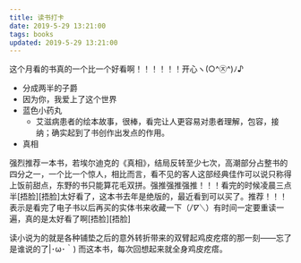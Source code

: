 ```yaml
---
title: 读书打卡
date: 2019-5-29 13:21:00
tags: books
updated: 2019-5-29 13:21:00
---
```


这个月看的书真的一个比一个好看啊！！！！！！开心ヽ(○^㉨^)ﾉ♪

- 分成两半的子爵
- 因为你，我爱上了这个世界
- 蓝色小药丸
    - 艾滋病患者的绘本故事，很棒，看完让人更容易对患者理解，包容，接纳；确实起到了书创作出发点的作用。
- 真相

强烈推荐一本书，若埃尔迪克的《真相》，结局反转至少七次，高潮部分占整书的四分之一，一个比一个惊人，相比而言，看不见的客人这部经典佳作可以说只称得上饭前甜点，东野的书只能算花毛双拼。强推强推强推！！！看完的时候凌晨三点半[捂脸][捂脸]太好看了，这本书去年是绝版的，最近看到可以买了。推荐！！！表示是看完了电子书以后再买的实体书来收藏一下（*/∇＼*）有时间一定要重读一遍，真的是太好看了啊[捂脸][捂脸]

读小说为的就是各种铺垫之后的意外转折带来的双臂起鸡皮疙瘩的那一刻——忘了是谁说的了|･ω･｀)
而这本书，每次回想起来就全身鸡皮疙瘩。

